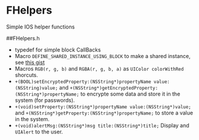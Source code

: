 FHelpers
========

Simple IOS helper functions

##FHelpers.h
- typedef for simple block CallBacks
- Macro `DEFINE_SHARED_INSTANCE_USING_BLOCK` to make a shared instance, see [this gist](https://gist.github.com/1057420)
- Macros `RGB(r, g, b)` and `RGBA(r, g, b, a)` as `UIColor colorWithRed` shorcuts.
- `+(BOOL)setEncryptedProperty:(NSString*)propertyName value:(NSString)value;` and `+(NSString*)getEncryptedProperty:(NSString*)propertyName;`  to encrypte some data and store it in the system (for passwords).
- `+(void)setProperty:(NSString*)propertyName value:(NSString*)value;` and `+(NSString*)getProperty:(NSString*)propertyName;` to store a value in the system.
- `+(void)alertMsg:(NSString*)msg title:(NSString*)title;` Display and `UIAlert` to the user.